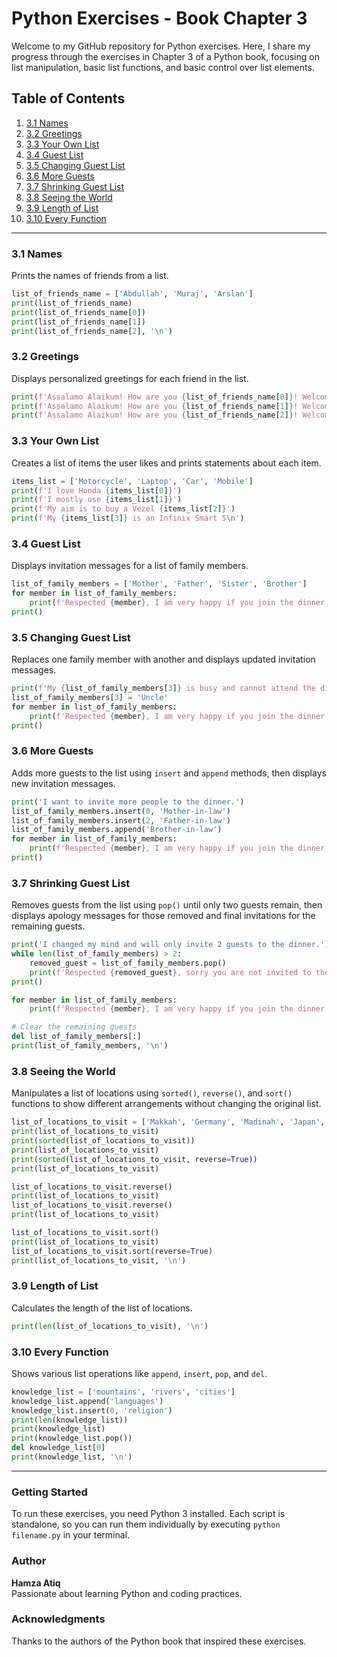 
# Python Exercises - Book Chapter 3

Welcome to my GitHub repository for Python exercises. Here, I share my progress through the exercises in Chapter 3 of a Python book, focusing on list manipulation, basic list functions, and basic control over list elements.

## Table of Contents
1. [3.1 Names](#31-names)
2. [3.2 Greetings](#32-greetings)
3. [3.3 Your Own List](#33-your-own-list)
4. [3.4 Guest List](#34-guest-list)
5. [3.5 Changing Guest List](#35-changing-guest-list)
6. [3.6 More Guests](#36-more-guests)
7. [3.7 Shrinking Guest List](#37-shrinking-guest-list)
8. [3.8 Seeing the World](#38-seeing-the-world)
9. [3.9 Length of List](#39-length-of-list)
10. [3.10 Every Function](#310-every-function)

---

### 3.1 Names
Prints the names of friends from a list.

```python
list_of_friends_name = ['Abdullah', 'Muraj', 'Arslan']
print(list_of_friends_name)
print(list_of_friends_name[0])
print(list_of_friends_name[1])
print(list_of_friends_name[2], '\n')
```

### 3.2 Greetings
Displays personalized greetings for each friend in the list.

```python
print(f'Assalamo Alaikum! How are you {list_of_friends_name[0]}! Welcome to my house.')
print(f'Assalamo Alaikum! How are you {list_of_friends_name[1]}! Welcome to my house.')
print(f'Assalamo Alaikum! How are you {list_of_friends_name[2]}! Welcome to my house.\n')
```

### 3.3 Your Own List
Creates a list of items the user likes and prints statements about each item.

```python
items_list = ['Motorcycle', 'Laptop', 'Car', 'Mobile']
print(f'I love Honda {items_list[0]}')
print(f'I mostly use {items_list[1]}')
print(f'My aim is to buy a Vezel {items_list[2]}')
print(f'My {items_list[3]} is an Infinix Smart 5\n')
```

### 3.4 Guest List
Displays invitation messages for a list of family members.

```python
list_of_family_members = ['Mother', 'Father', 'Sister', 'Brother']
for member in list_of_family_members:
    print(f'Respected {member}, I am very happy if you join the dinner on Sunday.')
print()
```

### 3.5 Changing Guest List
Replaces one family member with another and displays updated invitation messages.

```python
print(f'My {list_of_family_members[3]} is busy and cannot attend the dinner.')
list_of_family_members[3] = 'Uncle'
for member in list_of_family_members:
    print(f'Respected {member}, I am very happy if you join the dinner on Sunday.')
print() 
```

### 3.6 More Guests
Adds more guests to the list using `insert` and `append` methods, then displays new invitation messages.

```python
print('I want to invite more people to the dinner.')
list_of_family_members.insert(0, 'Mother-in-law')
list_of_family_members.insert(2, 'Father-in-law')
list_of_family_members.append('Brother-in-law')
for member in list_of_family_members:
    print(f'Respected {member}, I am very happy if you join the dinner on Sunday.')
print()
```

### 3.7 Shrinking Guest List
Removes guests from the list using `pop()` until only two guests remain, then displays apology messages for those removed and final invitations for the remaining guests.

```python
print('I changed my mind and will only invite 2 guests to the dinner.')
while len(list_of_family_members) > 2:
    removed_guest = list_of_family_members.pop()
    print(f'Respected {removed_guest}, sorry you are not invited to the dinner.')
print()

for member in list_of_family_members:
    print(f'Respected {member}, I am very happy if you join the dinner on Sunday.')

# Clear the remaining guests
del list_of_family_members[:]
print(list_of_family_members, '\n')
```

### 3.8 Seeing the World
Manipulates a list of locations using `sorted()`, `reverse()`, and `sort()` functions to show different arrangements without changing the original list.

```python
list_of_locations_to_visit = ['Makkah', 'Germany', 'Madinah', 'Japan', 'Canada']
print(list_of_locations_to_visit)
print(sorted(list_of_locations_to_visit))
print(list_of_locations_to_visit)
print(sorted(list_of_locations_to_visit, reverse=True))
print(list_of_locations_to_visit)

list_of_locations_to_visit.reverse()
print(list_of_locations_to_visit)
list_of_locations_to_visit.reverse()
print(list_of_locations_to_visit)

list_of_locations_to_visit.sort()
print(list_of_locations_to_visit)
list_of_locations_to_visit.sort(reverse=True)
print(list_of_locations_to_visit, '\n')
```

### 3.9 Length of List
Calculates the length of the list of locations.

```python
print(len(list_of_locations_to_visit), '\n')
```

### 3.10 Every Function
Shows various list operations like `append`, `insert`, `pop`, and `del`.

```python
knowledge_list = ['mountains', 'rivers', 'cities']
knowledge_list.append('languages')
knowledge_list.insert(0, 'religion')
print(len(knowledge_list))
print(knowledge_list)
print(knowledge_list.pop())
del knowledge_list[0]
print(knowledge_list, '\n')
```

---

### Getting Started
To run these exercises, you need Python 3 installed. Each script is standalone, so you can run them individually by executing `python filename.py` in your terminal.

### Author
**Hamza Atiq**  
Passionate about learning Python and coding practices.

### Acknowledgments
Thanks to the authors of the Python book that inspired these exercises.
